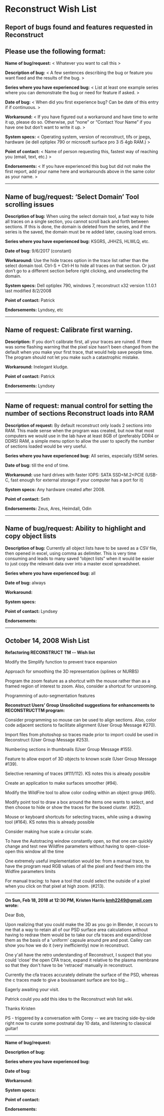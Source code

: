 # Reconstruct Wish List

## Report of bugs found and features requested in Reconstruct 

## Please use the following format:

**Name of bug/request:**
< Whatever you want to call this >

**Description of bug:** 
< A few sentences describing the bug or feature you want fixed and the results of the bug. > 

**Series where you have experienced bug:** 
< List at least one example series where you can demonstrate the bug or need for feature if asked. >

**Date of bug:** 
< When did you first experience bug? Can be date of this entry if if continuous. >

**Workaround:** 
< If you have figured out a workaround and have time to write it up, please do so. Otherwise, put “none” or “Contact Your Name” if you have one but don’t want to write it up. >

**System specs:** 
< Operating system, version of reconstruct, tifs or jpegs, hardware (ie dell optiplex 790 or microsoft surface pro 3 i5 4gb RAM.) >

**Point of contact:** 
< Name of person requesting this, fastest way of reaching you (email, text, etc.) >

**Endorsements:** 
< If you have experienced this bug but did not make the first report, add your name here and workarounds above in the same color as your name. >

*************************

## **Name of bug/request:** ‘Select Domain’ Tool scrolling issues

**Description of bug:** When using the select domain tool, a fast way to hide all traces on a single section, you cannot 
scroll back and forth between sections. If this is done, the domain is deleted from the series, and if the series is 
the saved, the domain must be re added later, causing load errors.

**Series where you have experienced bug:** KSGRS, JHHZS, HLWLQ, etc.

**Date of bug:** 9/6/2017 (constant)

**Workaround:** Use the hide traces option in the trace list rather than the select domain tool. Ctrl-S + Ctrl-H to hide 
all traces on that section. Or just don’t go to a different section before right clicking, and unselecting the domain.

**System specs:** Dell optiplex 790, windows 7, reconstruct x32 version 1.1.0.1 last modified 8/2/2008

**Point of contact:** Patrick

**Endorsements:** Lyndsey, etc

*************************

## **Name of request:** Calibrate first warning.

**Description:** If you don’t calibrate first, all your traces are ruined. If there was some flashing warning 
that the pixel size hasn’t been changed from the default when you make your first trace, that would help save 
people time. The program should not let you make such a catastrophic mistake.

**Workaround:** Inelegant kludge.

**Point of contact:** Patrick

**Endorsements:** Lyndsey

*************************

## **Name of request:** manual control for setting the number of sections Reconstruct loads into RAM

**Description of request:** By default reconstruct only loads 2 sections into RAM. This made sense 
when the program was created, but now that most computers we would use in the lab have at least 8GB 
of (preferably DDR4 or DDR5) RAM, a simple menu option to allow the user to specify the number of 
sections loaded would be very useful. 

**Series where you have experienced bug:** All series, especially tSEM series.

**Date of bug:** till the end of time.

**Workaround:** use hard drives with faster IOPS: SATA SSD<M.2<PCIE (USB-C, fast enough for 
external storage if your computer has a port for it)

**System specs:** Any hardware created after 2008.

**Point of contact:** Seth

**Endorsements:** Zeus, Ares, Heimdall, Odin

*************************

## **Name of bug/request:** Ability to highlight and copy object lists

**Description of bug:** Currently all object lists have to be saved as a CSV file, then opened in 
excel, using comma as delimiter. This is very time consuming and leads to many saved “object lists” 
when it would be easier to just copy the relevant data over into a master excel spreadsheet.

**Series where you have experienced bug:** all

**Date of bug:** always

**Workaround:** 

**System specs:**

**Point of contact:** Lyndsey

**Endorsements:** 


*************************

## **October 14, 2008 Wish List**

**Refactoring RECONSTRUCT TM  -- Wish list**

Modify the Simplify function to prevent trace expansion

Approach for smoothing the 3D representation (splines or NURBS)

Program the zoom feature as a shortcut with the mouse rather than as a framed region of 
interest to zoom. Also, consider a shortcut for unzooming.

Programming of auto-segmentation features


**Reconstruct Users’ Group 
Unsolicited suggestions for enhancements to RECONSTRUCTTM program:**

Consider programming so mouse can be used to align sections.  Also, color code 
adjacent sections to facilitate alignment (User Group Message #270).

Import files from photoshop so traces made prior to import could be used in Reconstruct (User Group Message #253).

Numbering sections in thumbnails (User Group Message #155).

Feature to allow export of 3D objects to known scale (User Group Message #139).

Selective renaming of traces (#111/112). KS notes this is already possible

Create an application to make surfaces smoother (#94). 

Modify the WildFire tool to allow color coding within an object group (#65).

Modify point tool to draw a box around the items one wants to select, and 
then choose to hide or show the traces for the boxed cluster. (#22).

Mouse or keyboard shortcuts for selecting traces, while using a drawing 
tool (#164). KS notes this is already possible

Consider making hue scale a circular scale.

To have the Autotracing window constantly open, so that one can
quickly change and test new Wildfire parameters without having to
open-close-open this window all the time

One extremely useful implementation would be: from a manual trace, to
have the program read RGB values of all the pixel and feed them into
the Widfire parameters limits

For manual tracing: to have a tool that could select the outside of a
pixel when you click on that pixel at high zoom.  (#213).

 


*************************

**On Sun, Feb 18, 2018 at 12:30 PM, Kristen Harris <kmh2249@gmail.com> wrote:**

Dear Bob,

Upon realizing that you could make the 3D as you go in Blender, it occurs to me that a way to retain all of our 
PSD surface area calculations without having to redraw them would be to take our cfa traces and expand/close 
them as the basis of a 'uniform' capsule around pre and post.  Cailey can show you how we do it (very inefficiently) 
now in reconstruct.

One y'all have the retro understanding of Reconstruct, I suspect that you could 'close' the open CFA trace, expand 
it relative to the plasma membrane so that they don't have to be 'retraced' manually in reconstruct.

Currently the cfa traces accurately delinate the surface of the PSD, whereas the c traces made to give a bouissanant 
surface are too big...

Eagerly awaiting your visit.

Patrick could you add this idea to the Reconstruct wish list wiki.

Thanks
Kristen

PS - triggered by a conversation with Corey -- we are tracing side-by-side right now to curate some postnatal 
day 10 data, and listening to classical guitar!

*************************

**Name of bug/request:**

**Description of bug:** 

**Series where you have experienced bug:** 

**Date of bug:** 

**Workaround:** 

**System specs:**

**Point of contact:** 

**Endorsements:** 

